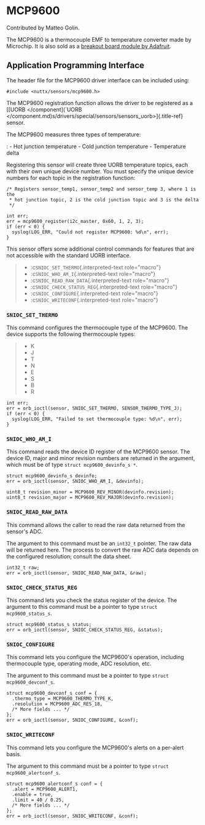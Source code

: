 MCP9600
=======

Contributed by Matteo Golin.

The MCP9600 is a thermocouple EMF to temperature converter made by
Microchip. It is also sold as a [breakout board module by
Adafruit](https://learn.adafruit.com/adafruit-mcp9600-i2c-thermocouple-amplifier).

Application Programming Interface
---------------------------------

The header file for the MCP9600 driver interface can be included using:

``` {.c}
#include <nuttx/sensors/mcp9600.h>
```

The MCP9600 registration function allows the driver to be registered as
a \[[UORB \</component\](\`UORB
\</component.md)s/drivers/special/sensors/sensors\_uorb\>]{.title-ref}
sensor.

The MCP9600 measures three types of temperature:

:   -   Hot junction temperature
    -   Cold junction temperature
    -   Temperature delta

Registering this sensor will create three UORB temperature topics, each
with their own unique device number. You must specify the unique device
numbers for each topic in the registration function:

``` {.c}
/* Registers sensor_temp1, sensor_temp2 and sensor_temp 3, where 1 is the
 * hot junction topic, 2 is the cold junction topic and 3 is the delta
 */

int err;
err = mcp9600_register(i2c_master, 0x60, 1, 2, 3);
if (err < 0) {
  syslog(LOG_ERR, "Could not register MCP9600: %d\n", err);
}
```

This sensor offers some additional control commands for features that
are not accessible with the standard UORB interface.

> -   :c`SNIOC_SET_THERMO`{.interpreted-text role="macro"}
> -   :c`SNIOC_WHO_AM_I`{.interpreted-text role="macro"}
> -   :c`SNIOC_READ_RAW_DATA`{.interpreted-text role="macro"}
> -   :c`SNIOC_CHECK_STATUS_REG`{.interpreted-text role="macro"}
> -   :c`SNIOC_CONFIGURE`{.interpreted-text role="macro"}
> -   :c`SNIOC_WRITECONF`{.interpreted-text role="macro"}

### `SNIOC_SET_THERMO`

This command configures the thermocouple type of the MCP9600. The device
supports the following thermocouple types:

> -   K
> -   J
> -   T
> -   N
> -   E
> -   S
> -   B
> -   R

``` {.c}
int err;
err = orb_ioctl(sensor, SNIOC_SET_THERMO, SENSOR_THERMO_TYPE_J);
if (err < 0) {
  syslog(LOG_ERR, "Failed to set thermocouple type: %d\n", err);
}
```

### `SNIOC_WHO_AM_I`

This command reads the device ID register of the MCP9600 sensor. The
device ID, major and minor revision numbers are returned in the
argument, which must be of type `struct mcp9600_devinfo_s *`.

``` {.c}
struct mcp9600_devinfo_s devinfo;
err = orb_ioctl(sensor, SNIOC_WHO_AM_I, &devinfo);

uint8_t revision_minor = MCP9600_REV_MINOR(devinfo.revision);
uint8_t revision_major = MCP9600_REV_MAJOR(devinfo.revision);
```

### `SNIOC_READ_RAW_DATA`

This command allows the caller to read the raw data returned from the
sensor\'s ADC.

The argument to this command must be an `int32_t` pointer. The raw data
will be returned here. The process to convert the raw ADC data depends
on the configured resolution; consult the data sheet.

``` {.c}
int32_t raw;
err = orb_ioctl(sensor, SNIOC_READ_RAW_DATA, &raw);
```

### `SNIOC_CHECK_STATUS_REG`

This command lets you check the status register of the device. The
argument to this command must be a pointer to type
`struct mcp9600_status_s`.

``` {.c}
struct mcp9600_status_s status;
err = orb_ioctl(sensor, SNIOC_CHECK_STATUS_REG, &status);
```

### `SNIOC_CONFIGURE`

This command lets you configure the MCP9600\'s operation, including
thermocouple type, operating mode, ADC resolution, etc.

The argument to this command must be a pointer to type
`struct mcp9600_devconf_s`.

``` {.c}
struct mcp9600_devconf_s conf = {
  .thermo_type = MCP9600_THERMO_TYPE_K,
  .resolution = MCP9600_ADC_RES_18,
  /* More fields ... */
};
err = orb_ioctl(sensor, SNIOC_CONFIGURE, &conf);
```

### `SNIOC_WRITECONF`

This command lets you configure the MCP9600\'s alerts on a per-alert
basis.

The argument to this command must be a pointer to type
`struct mcp9600_alertconf_s`.

``` {.c}
struct mcp9600_alertconf_s conf = {
  .alert = MCP9600_ALERT1,
  .enable = true,
  .limit = 40 / 0.25,
  /* More fields ... */
};
err = orb_ioctl(sensor, SNIOC_WRITECONF, &conf);
```
